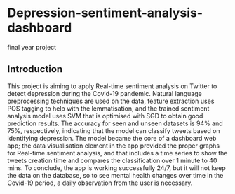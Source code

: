 # Depression-sentiment-analysis-dashboard
final year project
## Introduction
This project is aiming to apply Real-time sentiment analysis on Twitter to detect depression during the Covid-19 pandemic. Natural language preprocessing techniques are used on the data, feature extraction uses POS tagging to help with the lemmatisation, and the trained sentiment analysis model uses SVM that is optimised with SGD to obtain good prediction results. The accuracy for seen and unseen datasets is 94% and 75%, respectively, indicating that the model can classify tweets based on identifying depression. The model became the core of a dashboard web app; the data visualisation element in the app provided the proper graphs for Real-time sentiment analysis, and that includes a time series to show the tweets creation time and compares the classification over 1 minute to 40 mins. To conclude, the app is working successfully 24/7, but it will not keep the data on the database, so to see mental health changes over time in the Covid-19 period, a daily observation from the user is necessary. 

